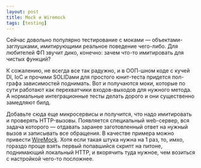 ```yaml
---
layout: post
title: Mock и Wiremock
tags: [testing]
---
```

Сейчас довольно популярно тестирование с моками — объектами-заглушками, имитирующими реальное поведение чего-либо. Для любителей ФП звучит дико, конечно: зачем что-то имитировать для чистых функций?

К сожалению, не всегда все так радужно, и в ООП-шном коде с кучей DI, IoC и прочими SOLIDами для простого юнит-теста придется пол-графа зависимостей поднимать. Вот и получаются моки, которые по сути работают как перехватчики входов-выходов для нужного метода. А нормальные интеграционные тесты делать дорого и они существенно замедляют билд.

Добавьте сюда еще микросервисы и получится, что надо имитировать и проверять HTTP-вызовы. Появляется специальный web-сервер, вся задача которого — отдавать заранее заготовленный ответ на нужный вызов и записывать все обращения. В качестве примера можно привести [WireMock](https://github.com/tomakehurst/wiremock). Хотя если такая штука нужна на 1 раз, то, имхо, гораздо проще взять первый попавшийся скрипт на питоне, поднимающий локальный HTTP, и вкорячить туда нужное, чем возиться с настройкой чего-то посложнее.

